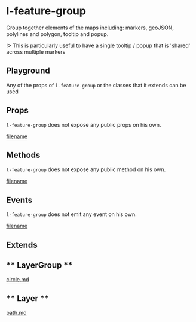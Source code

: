 # l-feature-group

Group together elements of the maps  including: markers, geoJSON, polylines and polygon, tooltip and popup.

!> This is particularly useful to have a single tooltip / popup that is 'shared' across multiple markers

## Playground
Any of the props of `l-feature-group` or the classes that it extends can be used

<vuep template="#control-zoom-example"></vuep>

<script v-pre type="text/x-template" id="control-zoom-example">

<template>
  <l-map style="height: 100%; width: 100%" :zoom="zoom" :center="center" :options="{zoomControl: false}">
    <l-tile-layer :url="url"></l-tile-layer>
    <l-feature-group ref="features">
      <l-popup > <span> Yay I was opened by {{caller}}</span></l-popup>
    </l-feature-group>
    <l-marker :lat-lng="markerLatLng" @click="openPopUp(markerLatLng, 'marker')"></l-marker>
    <l-circle
      :lat-lng="circle.center"
      :radius="circle.radius"
      :color="circle.color"
      @click="openPopUp(circle.center, 'circle')"
    />
  </l-map>
</template>

<script>

Vue.component('l-map', Vue2Leaflet.LMap)
Vue.component('l-tile-layer', Vue2Leaflet.LTileLayer)
Vue.component('l-feature-group', Vue2Leaflet.LFeatureGroup)
Vue.component('l-marker', Vue2Leaflet.LMarker)
Vue.component('l-popup', Vue2Leaflet.LPopup)
Vue.component('l-circle', Vue2Leaflet.LCircle)

export default {
  data () {
    return {
      url: 'http://{s}.tile.osm.org/{z}/{x}/{y}.png',
      zoom: 8,
      center: [47.313220, -1.319482],
      markerLatLng: [47.313220, -1.319482],
      caller: null,
      circle: {
        center: [47.413220, -1.0482],
        radius: 4500,
        color: 'red'
      }
    };
  },
  methods: {
    openPopUp (latLng, caller) {
      this.caller = caller;
      this.$refs.features.mapObject.openPopup(latLng);
    }
  }
}
</script>
</script>

## Props

`l-feature-group` does not expose any public props on his own.

[filename](../props-notice.md ':include')

## Methods

`l-feature-group` does not expose any public method on his own.

[filename](../methods-notice.md ':include')

## Events

`l-feature-group` does not emit any event on his own.

[filename](../events-notice.md ':include')

## Extends

<!-- tabs:start -->

## ** LayerGroup **

[circle.md](../../mixins/layer-group.md ':include')

## ** Layer **

[path.md](../../mixins/layer.md ':include')

<!-- tabs:end -->
